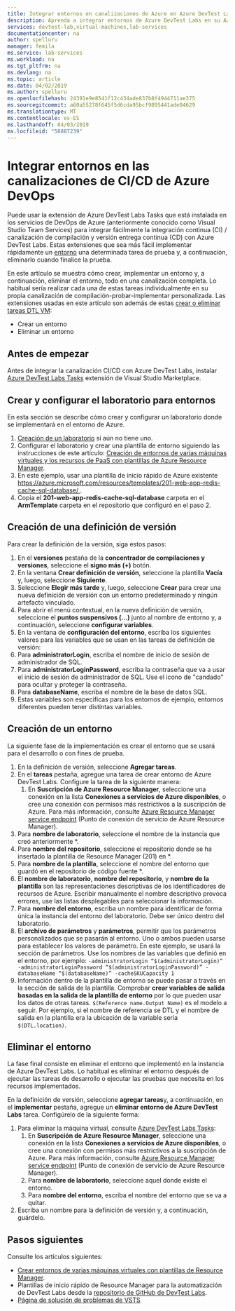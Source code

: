 ```yaml
---
title: Integrar entornos en canalizaciones de Azure en Azure DevTest Labs | Microsoft Docs
description: Aprenda a integrar entornos de Azure DevTest Labs en su Azure DevOps, integración continua (CI) y las canalizaciones de entrega continua (CD).
services: devtest-lab,virtual-machines,lab-services
documentationcenter: na
author: spelluru
manager: femila
ms.service: lab-services
ms.workload: na
ms.tgt_pltfrm: na
ms.devlang: na
ms.topic: article
ms.date: 04/02/2019
ms.author: spelluru
ms.openlocfilehash: 24391e9e8541f12c434ade837b8f4944711ae375
ms.sourcegitcommit: a60a55278f645f5d6cda95bcf9895441ade04629
ms.translationtype: MT
ms.contentlocale: es-ES
ms.lasthandoff: 04/03/2019
ms.locfileid: "58887239"
---
```

# <a name="integrate-environments-into-your-azure-devops-cicd-pipelines"></a>Integrar entornos en las canalizaciones de CI/CD de Azure DevOps
Puede usar la extensión de Azure DevTest Labs Tasks que está instalada en los servicios de DevOps de Azure (anteriormente conocido como Visual Studio Team Services) para integrar fácilmente la integración continua (CI) / canalización de compilación y versión entrega continua (CD) con Azure DevTest Labs. Estas extensiones que sea más fácil implementar rápidamente un [entorno](devtest-lab-test-env.md) una determinada tarea de prueba y, a continuación, eliminarlo cuando finalice la prueba. 

En este artículo se muestra cómo crear, implementar un entorno y, a continuación, eliminar el entorno, todo en una canalización completa. Lo habitual sería realizar cada una de estas tareas individualmente en su propia canalización de compilación-probar-implementar personalizada. Las extensiones usadas en este artículo son además de estas [crear o eliminar tareas DTL VM](devtest-lab-integrate-ci-cd-vsts.md):

- Crear un entorno
- Eliminar un entorno

## <a name="before-you-begin"></a>Antes de empezar
Antes de integrar la canalización CI/CD con Azure DevTest Labs, instalar [Azure DevTest Labs Tasks](https://marketplace.visualstudio.com/items?itemName=ms-azuredevtestlabs.tasks) extensión de Visual Studio Marketplace. 

## <a name="create-and-configure-the-lab-for-environments"></a>Crear y configurar el laboratorio para entornos
En esta sección se describe cómo crear y configurar un laboratorio donde se implementará en el entorno de Azure.

1. [Creación de un laboratorio](devtest-lab-create-lab.md) si aún no tiene uno. 
2. Configurar el laboratorio y crear una plantilla de entorno siguiendo las instrucciones de este artículo: [Creación de entornos de varias máquinas virtuales y los recursos de PaaS con plantillas de Azure Resource Manager](devtest-lab-create-environment-from-arm.md).
3. En este ejemplo, usar una plantilla de inicio rápido de Azure existente [ https://azure.microsoft.com/resources/templates/201-web-app-redis-cache-sql-database/ ](https://azure.microsoft.com/resources/templates/201-web-app-redis-cache-sql-database/).
4. Copia el **201-web-app-redis-cache-sql-database** carpeta en el **ArmTemplate** carpeta en el repositorio que configuró en el paso 2.

## <a name="create-a-release-definition"></a>Creación de una definición de versión
Para crear la definición de la versión, siga estos pasos:

1.  En el **versiones** pestaña de la **concentrador de compilaciones y versiones**, seleccione el **signo más (+)** botón.
2.  En la ventana **Crear definición de versión**, seleccione la plantilla **Vacía** y, luego, seleccione **Siguiente**.
3.  Seleccione **Elegir más tarde** y, luego, seleccione **Crear** para crear una nueva definición de versión con un entorno predeterminado y ningún artefacto vinculado.
4.  Para abrir el menú contextual, en la nueva definición de versión, seleccione el **puntos suspensivos (...)**  junto al nombre de entorno y, a continuación, seleccione **configurar variables**.
5.  En la ventana de **configuración del entorno**, escriba los siguientes valores para las variables que se usan en las tareas de definición de versión:
1.  Para **administratorLogin**, escriba el nombre de inicio de sesión de administrador de SQL.
2.  Para **administratorLoginPassword**, escriba la contraseña que va a usar el inicio de sesión de administrador de SQL. Use el icono de "candado" para ocultar y proteger la contraseña.
3.  Para **databaseName**, escriba el nombre de la base de datos SQL.
4.  Estas variables son específicas para los entornos de ejemplo, entornos diferentes pueden tener distintas variables.

## <a name="create-an-environment"></a>Creación de un entorno
La siguiente fase de la implementación es crear el entorno que se usará para el desarrollo o con fines de prueba.

1. En la definición de versión, seleccione **Agregar tareas**.
2. En el **tareas** pestaña, agregue una tarea de crear entorno de Azure DevTest Labs. Configure la tarea de la siguiente manera:
    1. En **Suscripción de Azure Resource Manager**, seleccione una conexión en la lista **Conexiones a servicios de Azure disponibles**, o cree una conexión con permisos más restrictivos a la suscripción de Azure. Para más información, consulte [Azure Resource Manager service endpoint](/devops/pipelines/library/service-endpoints) (Punto de conexión de servicio de Azure Resource Manager).
2. Para **nombre de laboratorio**, seleccione el nombre de la instancia que creó anteriormente *.
3. Para **nombre del repositorio**, seleccione el repositorio donde se ha insertado la plantilla de Resource Manager (201) en *.
4. Para **nombre de la plantilla**, seleccione el nombre del entorno que guardó en el repositorio de código fuente *. 
5. El **nombre de laboratorio**, **nombre del repositorio**, y **nombre de la plantilla** son las representaciones descriptivas de los identificadores de recursos de Azure. Escribir manualmente el nombre descriptivo provoca errores, use las listas desplegables para seleccionar la información.
6. Para **nombre del entorno**, escriba un nombre para identificar de forma única la instancia del entorno del laboratorio.  Debe ser único dentro del laboratorio.
7. El **archivo de parámetros** y **parámetros**, permitir que los parámetros personalizados que se pasarán al entorno. Uno o ambos pueden usarse para establecer los valores de parámetro. En este ejemplo, se usará la sección de parámetros. Use los nombres de las variables que definió en el entorno, por ejemplo: `-administratorLogin “$(administratorLogin)” -administratorLoginPassword “$(administratorLoginPassword)” -databaseName “$(databaseName)” -cacheSKUCapacity 1`
8. Información dentro de la plantilla de entorno se puede pasar a través en la sección de salida de la plantilla. Comprobar **crear variables de salida basadas en la salida de la plantilla de entorno** por lo que pueden usar los datos de otras tareas. `$(Reference name.Output Name)` es el modelo a seguir. Por ejemplo, si el nombre de referencia se DTL y el nombre de salida en la plantilla era la ubicación de la variable sería `$(DTL.location)`.

## <a name="delete-the-environment"></a>Eliminar el entorno
La fase final consiste en eliminar el entorno que implementó en la instancia de Azure DevTest Labs. Lo habitual es eliminar el entorno después de ejecutar las tareas de desarrollo o ejecutar las pruebas que necesita en los recursos implementados.

En la definición de versión, seleccione **agregar tareas**y, a continuación, en el **implementar** pestaña, agregue un **eliminar entorno de Azure DevTest Labs** tarea. Configúrelo de la siguiente forma:

1. Para eliminar la máquina virtual, consulte [Azure DevTest Labs Tasks](https://marketplace.visualstudio.com/items?itemName=ms-azuredevtestlabs.tasks):
    1. En **Suscripción de Azure Resource Manager**, seleccione una conexión en la lista **Conexiones a servicios de Azure disponibles**, o cree una conexión con permisos más restrictivos a la suscripción de Azure. Para más información, consulte [Azure Resource Manager service endpoint](/devops/pipelines/library/service-endpoints) (Punto de conexión de servicio de Azure Resource Manager).
    2. Para **nombre de laboratorio**, seleccione aquel donde existe el entorno.
    3. Para **nombre del entorno**, escriba el nombre del entorno que se va a quitar.
2. Escriba un nombre para la definición de versión y, a continuación, guárdelo.

## <a name="next-steps"></a>Pasos siguientes
Consulte los artículos siguientes: 
- [Crear entornos de varias máquinas virtuales con plantillas de Resource Manager](devtest-lab-create-environment-from-arm.md).
- Plantillas de inicio rápido de Resource Manager para la automatización de DevTest Labs desde la [repositorio de GitHub de DevTest Labs](https://github.com/Azure/azure-quickstart-templates).
- [Página de solución de problemas de VSTS](/devops/pipelines/troubleshooting)

